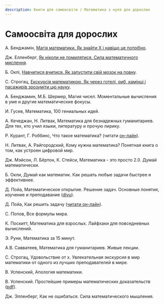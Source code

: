 ```yaml
---
description: Книги для самоосвіти / Математика з нуля для дорослих
---
```


# Самоосвіта для дорослих

А. Бенджамін, [Магія математики. Як знайти Х і навіщо це потрібно](https://kmbooks.com.ua/book?code=733716).

Дж. Елленберг, [Як ніколи не помилятися. Сила математичного мислення](https://nashformat.ua/products/yak-nikoly-ne-pomylyatysya.-syla-matematychnogo-myslennya-709048).

Б. Оклі, [Навчитися вчитися. Як запустити свій мозок на повну](https://nashformat.ua/products/navchytysya-vchytysya.-yak-zapustyty-svij-mozok-na-povnu-709140).

С. Строгац, [Екскурсія математикою. Як через готелі, риб, камінці і пасажирів зрозуміти цю науку](https://nashformat.ua/products/ekskursiya-matematykoyu.-yak-cherez-goteli-ryb-kamintsi-i-pasazhyriv-zrozumity-tsyu-nauku-709220).



А. Бенджамин, М.Б. Шермер, Магия чисел. Моментальные вычисления в уме и другие математические фокусы.

И. Гусев, Математика, 100 гениальных идей.

А. Кечеджан, Н. Литвак, Математика для безнадежных гуманитариев. Для тех, кто учил языки, литературу и прочую лирику.

Р. Курант, Г. Роббинс, Что такое математика? (читати [он-лайн](https://www.mathedu.ru/text/kurant\_robbins\_chto\_takoe\_matematika\_2001/p7/)).

Н. Литвак, А. Райгородский, Кому нужна математика? Понятная книга о том, как устроен цифровой мир.

Дж. Мэйсон, Л. Бёртон, К. Стейси, Математика - это просто 2.0. Думай математически.

Б. Окли, Думай как математик. Как решать любые задачи быстрее и эффективнее.

Д. Пойа, Математическое открытие. Решение задач. Основные понятия, изучение и преподавание ([djvu](https://math.ru/lib/files/djvu/polya/otkrytie.djvu)).

Д. Пойа, Как решить задачу ([читати он-лайн](https://www.mathedu.ru/text/poya\_kak\_reshat\_zadachu\_1959/p2/)).

С. Попов, Все формулы мира.

К. Поскитт, Математика для взрослых. Лайфхаки для повседневных вычислений.

Э. Руни, Математика за 15 минут.

А.В. Савватеев, Математика для гуманитариев. Живые лекции.

С. Строгац, Удовольствие от х. Увлекательная экскурсия в мир математики от одного из лучших преподавателей в мире.

В. Успенский, Апология математики.

В. Успенский. Простейшие примеры математических доказательств ([pdf](https://math.ru/lib/files/pdf/mp-seria/034\_uspensky.pdf)).

Дж. Элленберг, Как не ошибаться. Сила математического мышления.

